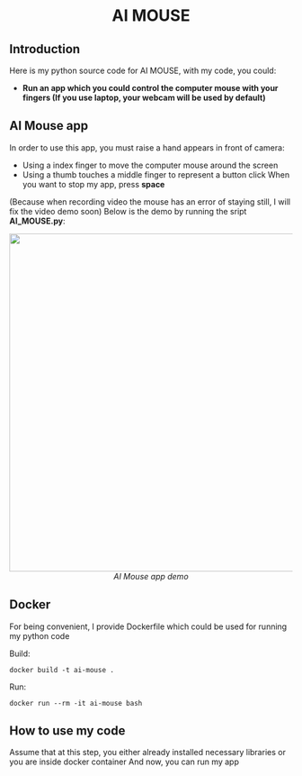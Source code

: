 <p align="center">
 <h1 align="center">AI MOUSE</h1>
</p>

## Introduction

Here is my python source code for AI MOUSE, with my code, you could: 
* **Run an app which you could control the computer mouse with your fingers (If you use laptop, your webcam will be used by default)**

## AI Mouse app
In order to use this app, you must raise a hand appears in front of camera:
- Using a index finger to move the computer mouse around the screen
- Using a thumb touches a middle finger to represent a button click
When you want to stop my app, press **space**

(Because when recording video the mouse has an error of staying still, I will fix the video demo soon)
Below is the demo by running the sript **AI_MOUSE.py**:

<p align="center">
  <img src="demo/Screencast-from-2024-03-04-21-48-00-_online-video-cutter.com_-_1_.gif" width=600><br/>
  <i>AI Mouse app demo</i>
</p>

## Docker

For being convenient, I provide Dockerfile which could be used for running my python code

Build:

`docker build -t ai-mouse .`

Run:

`docker run --rm -it ai-mouse bash`

## How to use my code

Assume that at this step, you either already installed necessary libraries or you are inside docker container
And now, you can run my app

